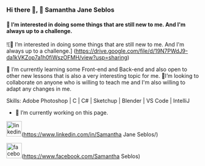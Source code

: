 ### Hi there 👋,  👋  Samantha Jane Seblos
#### 👀 I’m interested in doing some things that are still new to me. And I'm always up to a challenge.
![👀 I’m interested in doing some things that are still new to me. And I'm always up to a challenge.]
(https://drive.google.com/file/d/19N7PWdJ9-da1kVKZop7a1h0fiWszOFMH/view?usp=sharing)

🌱 I’m currently learning some Front-end and Back-end and also open to other new lessons that is also a very interesting topic for me.
💞️I’m looking to collaborate on anyone who is willing to teach me and I'm also willing to adapt any changes in me. 

Skills: Adobe Photoshop | C | C# | Sketchup | Blender | VS Code | IntelliJ

- 🔭 I’m currently working on this page. 


<img src='https://cdn.jsdelivr.net/npm/simple-icons@3.0.1/icons/linkedin.svg' alt='linkedin' height='40'>(https://www.linkedin.com/in/Samantha Jane Seblos/)  

<img src='https://cdn.jsdelivr.net/npm/simple-icons@3.0.1/icons/facebook.svg' alt='facebook' height='40'>(https://www.facebook.com/Samantha Seblos)  


